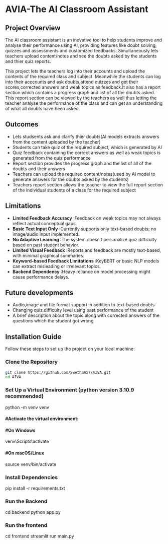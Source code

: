 # AVIA-The AI Classroom Assistant

## Project Overview
The AI classroom assistant is an inovative tool to help students improve and analyse their performance using AI, providing features like doubt solving, quizzes and assessments and customized feedbacks.
Simultaneously lets teachers upload content/notes and see the doubts asked by the students and thier quiz reports.

This project lets the teachers log into their accounts and upload the contents of the required class and subject. Meanwhile the students can log into their acccounts and ask doubts,attend quizzes and get their scores,corrected answers and weak topics as feedback.It also has a report section which contains a progress graph and list of all the doubts asked.
This report section can be viewed by the teachers as well thus letting the teacher analyse the performance of the class and can get an understanding of what all doubts have been asked.

## Outcomes
* Lets studsents ask and clarify thier doubts(AI models extracts answers from the content uploaded by the teacher)
* Students can take quiz of the required subject, which is generated by AI
* Quiz feedback containing the correct answers as well as weak topics is generated from the quiz performance
* Report section provides the progress graph and the list of all of the doubts and their answers
* Teachers can upload the required content/notes(used by AI model to generate answers for the doubts asked by the students)
* Teachers report section allows the teacher to view the full report section of the individual students of a class for the required subject
 

## Limitations
* **Limited Feedback Accuracy** :Feedback on weak topics may not always reflect actual
conceptual gaps.
* **Basic Text Input Only** :Currently supports only text-based doubts; no image/audio input
implemented.
* **No Adaptive Learning** :The system doesn’t personalize quiz difficulty based on past
student behavior.
* **Limited Visual Feedback** :Reports and feedback are mostly text-based, with minimal
graphical summaries.
* **Keyword-based Feedback Limitations** :KeyBERT or basic NLP models can extract
misleading or irrelevant topics.
* **Backend Dependency** :Heavy reliance on model processing might cause performance
delays.


## Future developments
* Audio,image and file format support in addition to text-based doubts
* Changing quiz difficulty level using past performance of the student
* A brief description about the topic along with corrected answers of the questions which the student got wrong


## Installation Guide
Follow these steps to set up the project on your local machine:

### Clone the Repository
```bash
git clone https://github.com/SwethaA57/AIVA.git
cd AIVA
```

### Set Up a Virtual Environment (python version 3.10.9 recommended)
python -m venv venv
#### #Activate the virtual environment:
#### #On Windows
venv\Scripts\activate
#### #On macOS/Linux
source venv/bin/activate


### Install Dependencies
pip install -r requirements.txt


### Run the Backend
cd backend 
python app.py


### Run the frontend
cd frontend 
streamlit run main.py

